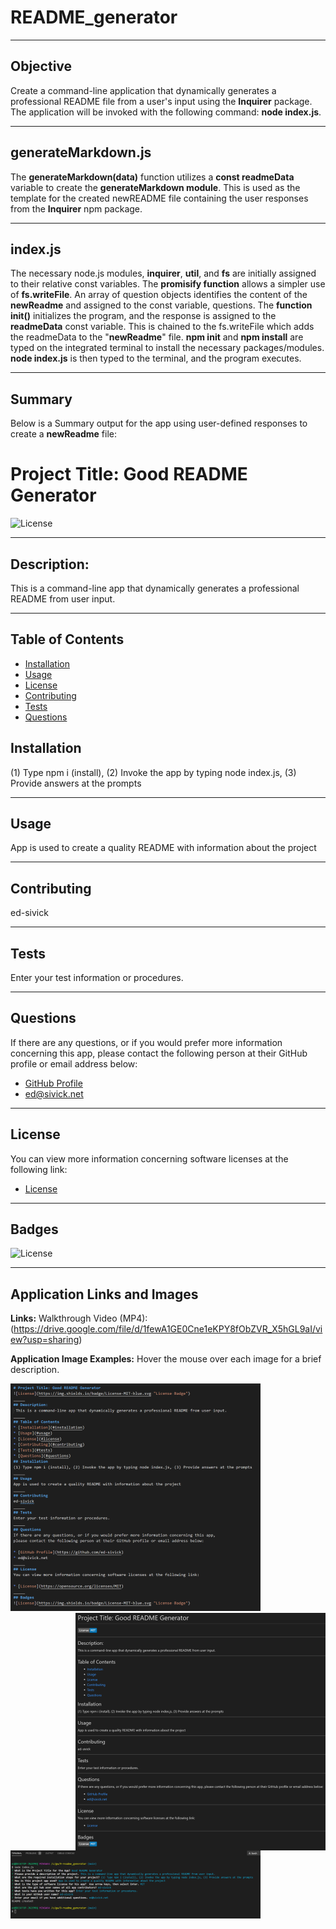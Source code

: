 # README_generator
___ 
## Objective
Create a command-line application that dynamically generates a professional README file from a user's input using the **Inquirer** package. The application will be invoked with the following command: **node index.js**.
___
## generateMarkdown.js
The **generateMarkdown(data)** function utilizes a **const readmeData** variable to create the **generateMarkdown module**.  This is used as the template for the created newREADME file containing the user responses from the **Inquirer** npm package.    
___
## index.js
The necessary node.js modules, **inquirer**, **util**, and **fs** are initially assigned to their relative const variables.  The **promisify function** allows a simpler use of **fs.writeFile**.  An array of question objects identifies the content of the **newReadme** and assigned to the const variable, questions. The **function init()** initializes the program, and the response is assigned to the **readmeData** const variable.  This is chained to the fs.writeFile which adds the readmeData to the "**newReadme**" file. **npm init** and **npm install** are typed on the integrated terminal to install the necessary packages/modules. **node index.js** is then typed to the terminal, and the program executes. 

___
## Summary
Below is a Summary output for the app using user-defined responses to create a **newReadme** file:

# Project Title: Good README Generator
![License](https://img.shields.io/badge/License-MIT-blue.svg "License Badge")
_____
## Description:
 This is a command-line app that dynamically generates a professional README from user input.
_____
## Table of Contents
* [Installation](#installation)
* [Usage](#usage)
* [License](#license)
* [Contributing](#contributing)
* [Tests](#tests)
* [Questions](#questions)
## Installation
(1) Type npm i (install), (2) Invoke the app by typing node index.js, (3) Provide answers at the prompts
_____
## Usage
App is used to create a quality README with information about the project
_____
## Contributing
ed-sivick
_____
## Tests
Enter your test information or procedures.
_____
## Questions
If there are any questions, or if you would prefer more information concerning this app,
please contact the following person at their GitHub profile or email address below:

* [GitHub Profile](https://github.com/ed-sivick)
* ed@sivick.net
_____
## License
You can view more information concerning software licenses at the following link:

* [License](https://opensource.org/licenses/MIT)
_____
## Badges
![License](https://img.shields.io/badge/License-MIT-blue.svg "License Badge")
___
## Application Links and Images  
**Links:**
Walkthrough Video (MP4): (https://drive.google.com/file/d/1fewA1GE0Cne1eKPY8fObZVR_X5hGL9aI/view?usp=sharing)

**Application Image Examples:** Hover the mouse over each image for a brief description.
<p align="left">
  <img src="utils/images/new_readme1.png" width="400" margin-bottom: 10px; title="image of newREADME file unrendered" alt="image of newREADME file unrendered">
  
  <img src="utils/images/new_readme2.png" width="400" align="right" title="image of newREADME file rendered" alt="image of newREADME file rendered">
  </p>

  <p align="left">
  <img src="utils/images/node_indexjs.png" width="400" margin-top: 10px; title="image of user responses from running node index.js" alt="image of user responses from running node index.js">